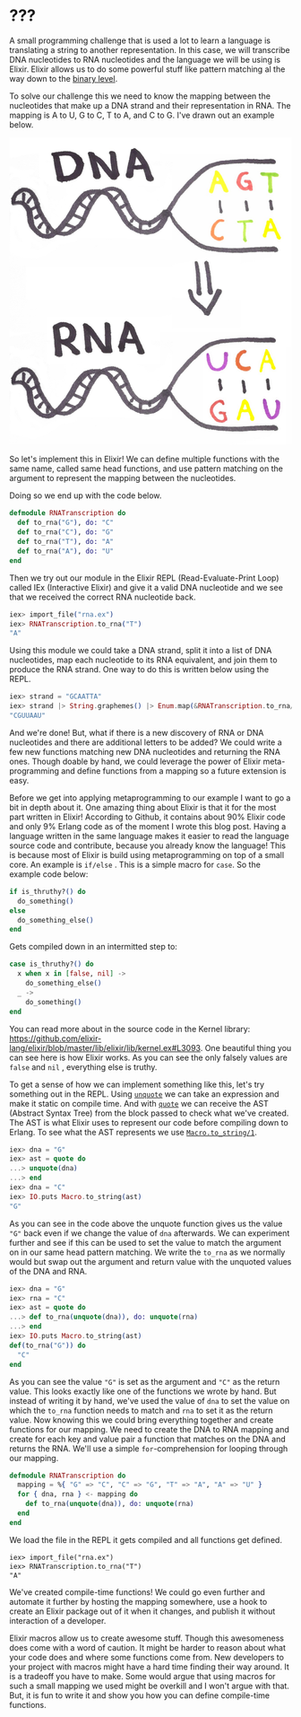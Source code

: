 # ???

A small programming challenge that is used a lot to learn a language is translating a string to another representation. In this case, we will transcribe DNA nucleotides to RNA nucleotides and the language we will be using is Elixir. Elixir allows us to do some powerful stuff like pattern matching al the way down to the [binary level](<http://benjamintan.io/blog/2014/06/10/elixir-bit-syntax-and-id3/>).

To solve our challenge this we need to know the mapping between the nucleotides that make up a DNA strand and their representation in RNA. The mapping is A to U, G to C, T to A, and C to G. I've drawn out an example below.

![](rna_transcription.jpg)



So let's implement this in Elixir! We can define multiple functions with the same name, called same head functions, and use pattern matching on the argument to represent the mapping between the nucleotides.

Doing so we end up with the code below.


```elixir
defmodule RNATranscription do
  def to_rna("G"), do: "C"
  def to_rna("C"), do: "G"
  def to_rna("T"), do: "A"
  def to_rna("A"), do: "U"
end
```

Then we try out our module in the Elixir REPL (Read-Evaluate-Print Loop) called IEx (Interactive Elixir) and give it a valid DNA nucleotide and we see that we received the correct RNA nucleotide back.

```elixir
iex> import_file("rna.ex")
iex> RNATranscription.to_rna("T")
"A"
```

Using this module we could take a DNA strand, split it into a list of DNA nucleotides, map each nucleotide to its RNA equivalent, and join them to produce the RNA strand. One way to do this is written below using the REPL.

```elixir
iex> strand = "GCAATTA"
iex> strand |> String.graphemes() |> Enum.map(&RNATranscription.to_rna/1) |> Enum.join()
"CGUUAAU"
```

And we're done! But, what if there is a new discovery of RNA or DNA nucleotides and there are additional letters to be added? We could write a few new functions matching new DNA nucleotides and returning the RNA ones. Though doable by hand, we could leverage the power of Elixir meta-programming and define functions from a mapping so a future extension is easy.

Before we get into applying metaprogramming to our example I want to go a bit in depth about it. One amazing thing about Elixir is that it for the most part written in Elixir! According to Github, it contains about 90% Elixir code and only 9% Erlang code as of the moment I wrote this blog post. Having a language written in the same language makes it easier to read the language source code and contribute, because you already know the language! This is because most of Elixir is build using metaprogramming on top of a small core. An example is `if/else` . This is a simple macro for `case`. So the example code below:

```elixir
if is_thruthy?() do
  do_something()
else
  do_something_else()
end
```

Gets compiled down in an intermitted step to:

```elixir
case is_thruthy?() do
  x when x in [false, nil] ->
    do_something_else()
  _ ->
    do_something()
end
```

You can read more about in the source code in the Kernel library: <https://github.com/elixir-lang/elixir/blob/master/lib/elixir/lib/kernel.ex#L3093>. One beautiful thing you can see here is how Elixir works. As you can see the only falsely values are `false` and `nil` , everything else is truthy.

To get a sense of how we can implement something like this, let's try something out in the REPL. Using [`unquote`](<https://hexdocs.pm/elixir/Kernel.SpecialForms.html#unquote/1>) we can take an expression and make it static on compile time. And with [`quote`](<https://hexdocs.pm/elixir/Kernel.SpecialForms.html#quote/2>) we can receive the AST (Abstract Syntax Tree) from the block passed to check what we've created. The AST is what Elixir uses to represent our code before compiling down to Erlang. To see what the AST represents we use [`Macro.to_string/1`](<https://hexdocs.pm/elixir/Macro.html#to_string/2>).

```elixir
iex> dna = "G"
iex> ast = quote do
...> unquote(dna)
...> end
iex> dna = "C"
iex> IO.puts Macro.to_string(ast)
"G"
```

As you can see in the code above the unquote function gives us the value `"G"` back even if we change the value of `dna` afterwards. We can experiment further and see if this can be used to set the value to match the argument on in our same head pattern matching. We write the `to_rna` as we normally would but swap out the argument and return value with the unquoted values of the DNA and RNA.

```elixir
iex> dna = "G"
iex> rna = "C"
iex> ast = quote do
...> def to_rna(unquote(dna)), do: unquote(rna)
...> end
iex> IO.puts Macro.to_string(ast)
def(to_rna("G")) do
  "C"
end
```

As you can see the value `"G"` is set as the argument and `"C"` as the return value. This looks exactly like one of the functions we wrote by hand. But instead of writing it by hand, we've used the value of `dna` to set the value on which the `to_rna` function needs to match and `rna` to set it as the return value. Now knowing this we could bring everything together and create functions for our mapping. We need to create the DNA to RNA mapping and create for each key and value pair a function that matches on the DNA and returns the RNA. We'll use a simple `for`-comprehension for looping through our mapping. 

```elixir
defmodule RNATranscription do
  mapping = %{ "G" => "C", "C" => "G", "T" => "A", "A" => "U" }
  for { dna, rna } <- mapping do
    def to_rna(unquote(dna)), do: unquote(rna)
  end
end
```

We load the file in the REPL it gets compiled and all functions get defined.

```
iex> import_file("rna.ex")
iex> RNATranscription.to_rna("T")
"A"
```

We've created compile-time functions! We could go even further and automate it further by hosting the mapping somewhere, use a hook to create an Elixir package out of it when it changes, and publish it without interaction of a developer.

Elixir macros allow us to create awesome stuff. Though this awesomeness does come with a word of caution. It might be harder to reason about what your code does and where some functions come from. New developers to your project with macros might have a hard time finding their way around. It is a tradeoff you have to make. Some would argue that using macros for such a small mapping we used might be overkill and I won't argue with that. But, it is fun to write it and show you how you can define compile-time functions.
